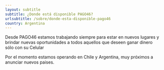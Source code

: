 ```yaml
---
layout: subtitle
subtitle: ¿Donde está disponible PAGO46?
urlsubtitle: /sobre/donde-esta-disponible-pago46
country: Argentina
---
```

Desde PAGO46 estamos trabajando siempre para estar en nuevos lugares y brindar nuevas oportunidades a todos aquellos que deseen ganar dinero sólo con su Celular

Por el momento estamos operando en Chile y Argentina, muy próximos a anunciar nuevos paises.